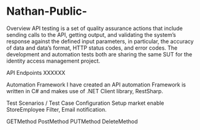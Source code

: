 # Nathan-Public-
Overview
API testing is a set of quality assurance actions that include sending calls to the API, getting output, and validating the system’s response against the defined input parameters, in particular, the accuracy of data and data’s format, HTTP status codes, and error codes. The development and automation tests both are sharing the same SUT for the identity access management project.  

API Endpoints 
XXXXXX

Automation Framework
I have created an API automation Framework is written in C# and makes use of .NET Client library, RestSharp.


Test Scenarios / Test Case
Configuration Setup market enable StoreEmployee Filter, Email notification.

GET​Method
Post​Method
PUT​Method
Delete​Method
